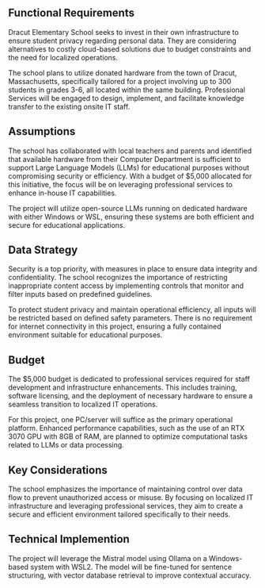 ## Functional Requirements
Dracut Elementary School seeks to invest in their own infrastructure to ensure student privacy regarding personal data. They are considering alternatives to costly cloud-based solutions due to budget constraints and the need for localized operations.

The school plans to utilize donated hardware from the town of Dracut, Massachusetts, specifically tailored for a project involving up to 300 students in grades 3-6, all located within the same building. Professional Services will be engaged to design, implement, and facilitate knowledge transfer to the existing onsite IT staff.

## Assumptions
The school has collaborated with local teachers and parents and identified that available hardware from their Computer Department is sufficient to support Large Language Models (LLMs) for educational purposes without compromising security or efficiency. With a budget of $5,000 allocated for this initiative, the focus will be on leveraging professional services to enhance in-house IT capabilities.

The project will utilize open-source LLMs running on dedicated hardware with either Windows or WSL, ensuring these systems are both efficient and secure for educational applications.

## Data Strategy
Security is a top priority, with measures in place to ensure data integrity and confidentiality. The school recognizes the importance of restricting inappropriate content access by implementing controls that monitor and filter inputs based on predefined guidelines.

To protect student privacy and maintain operational efficiency, all inputs will be restricted based on defined safety parameters. There is no requirement for internet connectivity in this project, ensuring a fully contained environment suitable for educational purposes.

## Budget
The $5,000 budget is dedicated to professional services required for staff development and infrastructure enhancements. This includes training, software licensing, and the deployment of necessary hardware to ensure a seamless transition to localized IT operations.

For this project, one PC/server will suffice as the primary operational platform. Enhanced performance capabilities, such as the use of an RTX 3070 GPU with 8GB of RAM, are planned to optimize computational tasks related to LLMs or data processing.

## Key Considerations
The school emphasizes the importance of maintaining control over data flow to prevent unauthorized access or misuse. By focusing on localized IT infrastructure and leveraging professional services, they aim to create a secure and efficient environment tailored specifically to their needs.


## Technical Implemention
The project will leverage the Mistral model using Ollama on a Windows-based system with WSL2. The model will be fine-tuned for sentence structuring, with vector database retrieval to improve contextual accuracy.
